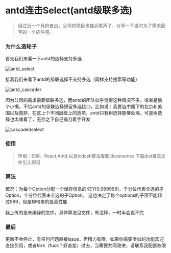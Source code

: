 # antd连击Select(antd级联多选)

> 经过近一个月的奋战，公司的项目也接近尾声了，分享一下当时为了需求而写的一个插件吧。

### 为什么造轮子
首先我们来看一下antd的选择支持多选

![antd_select](https://github.com/hanzhangyu/antdCascadedSelect/tree/master/app/img/antdselect.gif)

接着我们来看下antd的级联选择不支持多选（同样支持搜索等功能）

![antd_cascader](https://github.com/hanzhangyu/antdCascadedSelect/tree/master/app/img/antdcascader.gif)

因为公司的需求需要级联多选，而antd的团队似乎觉得这种情况不多，或者是偷个小懒，不给antd的级联选择预留多选接口，比如说：我要选中国下的北京和美国以及南非，在这上个不同层级上的选项，antd只有树选择能够处理，可是树选择也太难看了，无奈之下自己操刀着手开发

![cascadedselect](https://github.com/hanzhangyu/antdCascadedSelect/tree/master/app/img/cascadedselect.gif)

### 使用

> 环境：ES6，React,Antd,以及lodash算法库和classnames
下载dist目录文件引入即可

### 算法

概况：为每个Option分配一个储存信息的KEY[0,999999]，千分位代表全选的子Option，个分位代表未全选的子Option。
这也决定了每个options的子项不能超过999，但是却带来的是高性能

我上传的是未编译的文件，具体算法见文件，有注释，一时半会说不完

### 最后

更新不会停止，有任何问题直接issue，但精力有限，如果你需要类似的功能欢迎直接引用，或者fork（fuck？好直接）过去，当需要共同改进，请联系我配置权限




